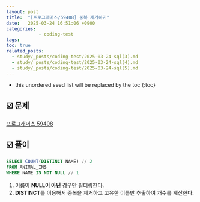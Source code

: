 ```yaml
---
layout: post
title:  "[프로그래머스/59408] 중복 제거하기"
date:   2025-03-24 16:51:06 +0900
categories: 
            - coding-test
tags:        
toc: true
related_posts:
  - study/_posts/coding-test/2025-03-24-sql(3).md
  - study/_posts/coding-test/2025-03-24-sql(4).md
  - study/_posts/coding-test/2025-03-24-sql(5).md
---
```

* this unordered seed list will be replaced by the toc
{:toc}

## ☑️ 문제

[프로그래머스 59408](https://school.programmers.co.kr/learn/courses/30/lessons/59408)

## ☑️ 풀이

```sql
SELECT COUNT(DISTINCT NAME) // 2
FROM ANIMAL_INS
WHERE NAME IS NOT NULL // 1
```

1. 이름이 **NULL이 아닌** 경우만 필터링한다.
2. **DISTINCT**를 이용해서 중복을 제거하고 고유한 이름만 추출하여 개수를 계산한다.